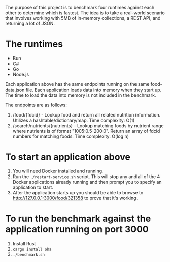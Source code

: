 The purpose of this project is to benchmark four runtimes against each other to determine which is fastest. The idea is to take a real-world scenario that involves working with 5MB of in-memory collections, a REST API, and returning a lot of JSON.

# The runtimes
- Bun
- C#
- Go
- Node.js

Each application above has the same endpoints running on the same food-data.json file. Each application loads data into memory when they start up. The time to load the data into memory is not included in the benchmark.

The endpoints are as follows:
1. /food/{fdcid} - Lookup food and return all related nutrition information. Utilizes a hashtable/dictionary/map. Time complexity: O(1)
2. /search/nutrients/{nutrients} - Lookup matching foods by nutrient range where nutrients is of format "1005:0.5-200.0". Return an array of fdcid numbers for matching foods. Time complexity: O(log n)

# To start an application above

1. You will need Docker installed and running. 
2. Run the `./restart-service.sh` script. This will stop any and all of the 4 Docker applications already running and then prompt you to specify an application to start.
3. After the application starts up you should be able to browse to http://127.0.0.1:3000/food/321358 to prove that it's working.

# To run the benchmark against the application running on port 3000

1. Install Rust
2. `cargo install oha`
3. `./benchmark.sh`